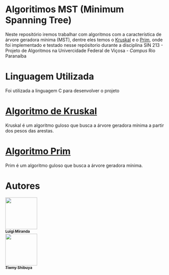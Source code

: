 # Algoritimos MST (Minimum Spanning Tree) 

Neste repositório iremos trabalhar com algoritmos com a característica de árvore geradora mínima (MST), dentre eles temos o [Kruskal](https://pt.wikipedia.org/wiki/Algoritmo_de_Kruskal) e o [Prim](https://pt.wikipedia.org/wiki/Algoritmo_de_Prim), onde foi implementado e testado nesse repósitorio durante a disciplina SIN 213 - Projeto de Algoritmos na Univercidade Federal de Viçosa - *Campus* Rio Paranaíba

# Linguagem Utilizada

Foi utilizada a linguagem C para desenvolver o projeto

# [Algoritmo de Kruskal](https://github.com/LuigiKerb/Algoritmos-MST/blob/master/Kruskal.c)

Kruskal é um algoritmo guloso que busca a árvore geradora mínima a partir dos pesos das arestas.

# [Algoritmo Prim](https://github.com/LuigiKerb/Algoritmos-MST/blob/master/Prim.c)

Prim é um algoritmo guloso que busca a árvore geradora mínima.

# Autores

[<img src="https://avatars3.githubusercontent.com/u/43919313?s=460&v=4" width="100px;"/><br /><sub><b>Luigi Miranda</b></sub>](https://github.com/LuigiKerb)<br />[<img src="https://avatars0.githubusercontent.com/u/43689468?s=400&v=4" width="100px;"/><br/><sub><b>Tiemy Shibuya</b></sub>](https://github.com/TiemyShibuya)<br />